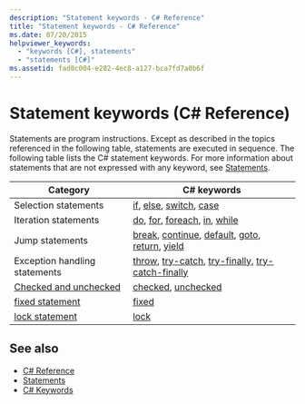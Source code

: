 ```yaml
---
description: "Statement keywords - C# Reference"
title: "Statement keywords - C# Reference"
ms.date: 07/20/2015
helpviewer_keywords: 
  - "keywords [C#], statements"
  - "statements [C#]"
ms.assetid: fad0c004-e282-4ec8-a127-bca7fd7a0b6f
---
```

# Statement keywords (C# Reference)

Statements are program instructions. Except as described in the topics referenced in the following table, statements are executed in sequence. The following table lists the C# statement keywords. For more information about statements that are not expressed with any keyword, see [Statements](../../programming-guide/statements-expressions-operators/statements.md).

|Category|C# keywords|
|--------------|------------------|
|Selection statements|[if](if-else.md), [else](if-else.md), [switch](switch.md), [case](switch.md)|
|Iteration statements|[do](do.md), [for](for.md), [foreach](foreach-in.md), [in](foreach-in.md), [while](while.md)|
|Jump statements|[break](break.md), [continue](continue.md), [default](switch.md), [goto](goto.md), [return](return.md), [yield](yield.md)|
|Exception handling statements|[throw](throw.md), [try-catch](try-catch.md), [try-finally](try-finally.md), [try-catch-finally](try-catch-finally.md)|
|[Checked and unchecked](checked-and-unchecked.md)|[checked](checked.md), [unchecked](unchecked.md)|
[fixed statement](fixed-statement.md)|[fixed](fixed-statement.md)|
|[lock statement](lock-statement.md)|[lock](lock-statement.md)|

## See also

- [C# Reference](../index.md)
- [Statements](../../programming-guide/statements-expressions-operators/statements.md)
- [C# Keywords](index.md)
